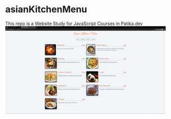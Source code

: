 # asianKitchenMenu
This repo is a Website Study for JavaScript Courses in Patika.dev
![](/img/001.jpg)
